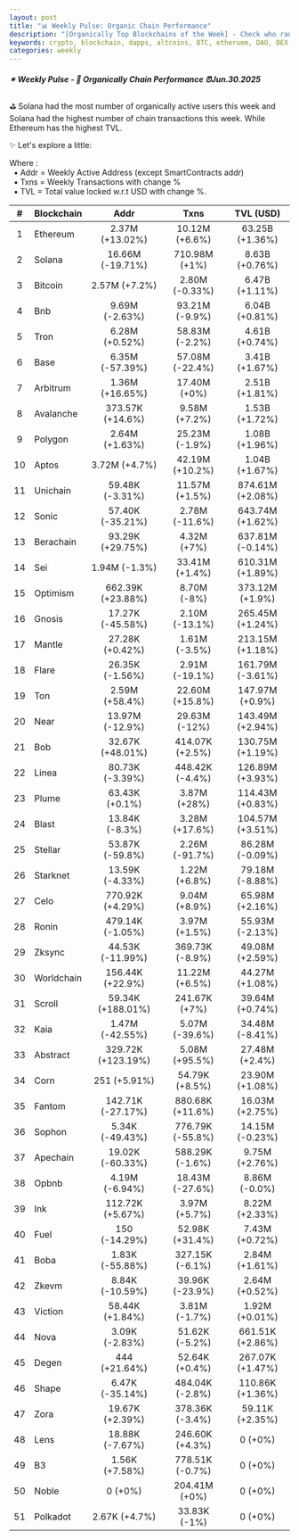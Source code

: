 ```yaml
---
layout: post
title: "📊 Weekly Pulse: Organic Chain Performance"
description: "[Organically Top Blockchains of the Week] - Check who ranked first this week in address, transactions and TVL"
keywords: crypto, blockchain, dapps, altcoins, BTC, etheruem, DAO, DEX, trends, ETH, SEC, market
categories: weekly
---
```


##### ✴ Weekly Pulse - 📌 *Organically Chain Performance ⏰Jun.30.2025*

⛳ Solana had the most number of organically active users this week and Solana had the highest number of chain transactions this week. While Ethereum has the highest TVL.

✨ Let's explore a little:

Where :  
&nbsp; ▪ Addr = Weekly Active Address (except SmartContracts addr)  
&nbsp; ▪ Txns = Weekly Transactions with change %  
&nbsp; ▪ TVL = Total value locked w.r.t USD with change %.  

| # | Blockchain |   Addr   |   Txns  | TVL (USD) |
|:-:|:-----------|:--------:|:-------:|:---------:|
|1 | Ethereum | 2.37M (+13.02%) | 10.12M (+6.6%) | 63.25B (+1.36%) |
|2 | Solana | 16.66M (-19.71%) | 710.98M (+1%) | 8.63B (+0.76%) |
|3 | Bitcoin | 2.57M (+7.2%) | 2.80M (-0.33%) | 6.47B (+1.11%) |
|4 | Bnb | 9.69M (-2.63%) | 93.21M (-9.9%) | 6.04B (+0.81%) |
|5 | Tron | 6.28M (+0.52%) | 58.83M (-2.2%) | 4.61B (+0.74%) |
|6 | Base | 6.35M (-57.39%) | 57.08M (-22.4%) | 3.41B (+1.67%) |
|7 | Arbitrum | 1.36M (+16.65%) | 17.40M (+0%) | 2.51B (+1.81%) |
|8 | Avalanche | 373.57K (+14.6%) | 9.58M (+7.2%) | 1.53B (+1.72%) |
|9 | Polygon | 2.64M (+1.63%) | 25.23M (-1.9%) | 1.08B (+1.96%) |
|10 | Aptos | 3.72M (+4.7%) | 42.19M (+10.2%) | 1.04B (+1.67%) |
|11 | Unichain | 59.48K (-3.31%) | 11.57M (+1.5%) | 874.61M (+2.08%) |
|12 | Sonic | 57.40K (-35.21%) | 2.78M (-11.6%) | 643.74M (+1.62%) |
|13 | Berachain | 93.29K (+29.75%) | 4.32M (+7%) | 637.81M (-0.14%) |
|14 | Sei | 1.94M (-1.3%) | 33.41M (+1.4%) | 610.31M (+1.89%) |
|15 | Optimism | 662.39K (+23.88%) | 8.70M (-8%) | 373.12M (+1.9%) |
|16 | Gnosis | 17.27K (-45.58%) | 2.10M (-13.1%) | 265.45M (+1.24%) |
|17 | Mantle | 27.28K (+0.42%) | 1.61M (-3.5%) | 213.15M (+1.18%) |
|18 | Flare | 26.35K (-1.56%) | 2.91M (-19.1%) | 161.79M (-3.61%) |
|19 | Ton | 2.59M (+58.4%) | 22.60M (+15.8%) | 147.97M (+0.9%) |
|20 | Near | 13.97M (-12.9%) | 29.63M (-12%) | 143.49M (+2.94%) |
|21 | Bob | 32.67K (+48.01%) | 414.07K (+2.5%) | 130.75M (+1.19%) |
|22 | Linea | 80.73K (-3.39%) | 448.42K (-4.4%) | 126.89M (+3.93%) |
|23 | Plume | 63.43K (+0.1%) | 3.87M (+28%) | 114.43M (+0.83%) |
|24 | Blast | 13.84K (-8.3%) | 3.28M (+17.6%) | 104.57M (+3.51%) |
|25 | Stellar | 53.87K (-59.8%) | 2.26M (-91.7%) | 86.28M (-0.09%) |
|26 | Starknet | 13.59K (-4.33%) | 1.22M (+6.8%) | 79.18M (-8.88%) |
|27 | Celo | 770.92K (+4.29%) | 9.04M (+8.9%) | 65.98M (+2.16%) |
|28 | Ronin | 479.14K (-1.05%) | 3.97M (+1.5%) | 55.93M (-2.13%) |
|29 | Zksync | 44.53K (-11.99%) | 369.73K (-8.9%) | 49.08M (+2.59%) |
|30 | Worldchain | 156.44K (+22.9%) | 11.22M (+6.5%) | 44.27M (+1.08%) |
|31 | Scroll | 59.34K (+188.01%) | 241.67K (+7%) | 39.64M (+0.74%) |
|32 | Kaia | 1.47M (-42.55%) | 5.07M (-39.6%) | 34.48M (-8.41%) |
|33 | Abstract | 329.72K (+123.19%) | 5.08M (+95.5%) | 27.48M (+2.4%) |
|34 | Corn | 251 (+5.91%) | 54.79K (+8.5%) | 23.90M (+1.08%) |
|35 | Fantom | 142.71K (-27.17%) | 880.68K (+11.6%) | 16.03M (+2.75%) |
|36 | Sophon | 5.34K (-49.43%) | 776.79K (-55.8%) | 14.15M (-0.23%) |
|37 | Apechain | 19.02K (-60.33%) | 588.29K (-1.6%) | 9.75M (+2.76%) |
|38 | Opbnb | 4.19M (-6.94%) | 18.43M (-27.6%) | 8.86M (-0.0%) |
|39 | Ink | 112.72K (+5.67%) | 3.97M (+5.7%) | 8.22M (+2.33%) |
|40 | Fuel | 150 (-14.29%) | 52.98K (+31.4%) | 7.43M (+0.72%) |
|41 | Boba | 1.83K (-55.88%) | 327.15K (-6.1%) | 2.84M (+1.61%) |
|42 | Zkevm | 8.84K (-10.59%) | 39.96K (-23.9%) | 2.64M (+0.52%) |
|43 | Viction | 58.44K (+1.84%) | 3.81M (-1.7%) | 1.92M (+0.01%) |
|44 | Nova | 3.09K (-2.83%) | 51.62K (-5.2%) | 661.51K (+2.86%) |
|45 | Degen | 444 (+21.64%) | 52.64K (+0.4%) | 267.07K (+1.47%) |
|46 | Shape | 6.47K (-35.14%) | 484.04K (-2.8%) | 110.86K (+1.36%) |
|47 | Zora | 19.67K (+2.39%) | 378.36K (-3.4%) | 59.11K (+2.35%) |
|48 | Lens | 18.88K (-7.67%) | 246.60K (+4.3%) | 0 (+0%) |
|49 | B3 | 1.56K (+7.58%) | 778.51K (-0.7%) | 0 (+0%) |
|50 | Noble | 0 (+0%) | 204.41M (+0%) | 0 (+0%) |
|51 | Polkadot | 2.67K (+4.7%) | 33.83K (-1%) | 0 (+0%) |